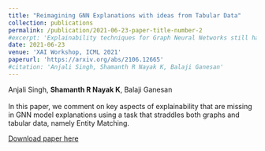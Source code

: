 ```yaml
---
title: "Reimagining GNN Explanations with ideas from Tabular Data"
collection: publications
permalink: /publication/2021-06-23-paper-title-number-2
#excerpt: 'Explainability techniques for Graph Neural Networks still have a long way to go compared to explanations available for both neural and decision decision tree-based models trained on tabular data. Using a task that straddles both graphs and tabular data, namely Entity Matching, we comment on key aspects of explainability that are missing in GNN model explanations.'
date: 2021-06-23
venue: 'XAI Workshop, ICML 2021'
paperurl: 'https://arxiv.org/abs/2106.12665'
#citation: 'Anjali Singh, Shamanth R Nayak K, Balaji Ganesan'
---
```

Anjali Singh, **Shamanth R Nayak K**, Balaji Ganesan<br><br>
In this paper, we comment on key aspects of explainability that are missing in GNN model explanations using a task that straddles both graphs and tabular data, namely Entity Matching.
<br>

[Download paper here](https://arxiv.org/abs/2106.12665)

